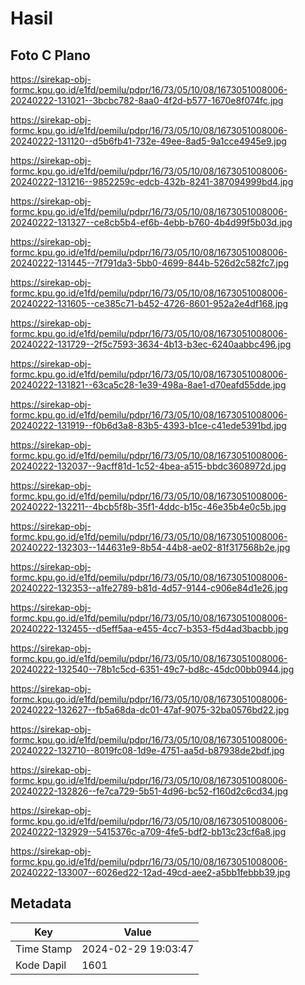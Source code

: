 # Hasil

## Foto C Plano

https://sirekap-obj-formc.kpu.go.id/e1fd/pemilu/pdpr/16/73/05/10/08/1673051008006-20240222-131021--3bcbc782-8aa0-4f2d-b577-1670e8f074fc.jpg

https://sirekap-obj-formc.kpu.go.id/e1fd/pemilu/pdpr/16/73/05/10/08/1673051008006-20240222-131120--d5b6fb41-732e-49ee-8ad5-9a1cce4945e9.jpg

https://sirekap-obj-formc.kpu.go.id/e1fd/pemilu/pdpr/16/73/05/10/08/1673051008006-20240222-131216--9852259c-edcb-432b-8241-387094999bd4.jpg

https://sirekap-obj-formc.kpu.go.id/e1fd/pemilu/pdpr/16/73/05/10/08/1673051008006-20240222-131327--ce8cb5b4-ef6b-4ebb-b760-4b4d99f5b03d.jpg

https://sirekap-obj-formc.kpu.go.id/e1fd/pemilu/pdpr/16/73/05/10/08/1673051008006-20240222-131445--7f791da3-5bb0-4699-844b-526d2c582fc7.jpg

https://sirekap-obj-formc.kpu.go.id/e1fd/pemilu/pdpr/16/73/05/10/08/1673051008006-20240222-131605--ce385c71-b452-4726-8601-952a2e4df168.jpg

https://sirekap-obj-formc.kpu.go.id/e1fd/pemilu/pdpr/16/73/05/10/08/1673051008006-20240222-131729--2f5c7593-3634-4b13-b3ec-6240aabbc496.jpg

https://sirekap-obj-formc.kpu.go.id/e1fd/pemilu/pdpr/16/73/05/10/08/1673051008006-20240222-131821--63ca5c28-1e39-498a-8ae1-d70eafd55dde.jpg

https://sirekap-obj-formc.kpu.go.id/e1fd/pemilu/pdpr/16/73/05/10/08/1673051008006-20240222-131919--f0b6d3a8-83b5-4393-b1ce-c41ede5391bd.jpg

https://sirekap-obj-formc.kpu.go.id/e1fd/pemilu/pdpr/16/73/05/10/08/1673051008006-20240222-132037--9acff81d-1c52-4bea-a515-bbdc3608972d.jpg

https://sirekap-obj-formc.kpu.go.id/e1fd/pemilu/pdpr/16/73/05/10/08/1673051008006-20240222-132211--4bcb5f8b-35f1-4ddc-b15c-46e35b4e0c5b.jpg

https://sirekap-obj-formc.kpu.go.id/e1fd/pemilu/pdpr/16/73/05/10/08/1673051008006-20240222-132303--144631e9-8b54-44b8-ae02-81f317568b2e.jpg

https://sirekap-obj-formc.kpu.go.id/e1fd/pemilu/pdpr/16/73/05/10/08/1673051008006-20240222-132353--a1fe2789-b81d-4d57-9144-c906e84d1e26.jpg

https://sirekap-obj-formc.kpu.go.id/e1fd/pemilu/pdpr/16/73/05/10/08/1673051008006-20240222-132455--d5eff5aa-e455-4cc7-b353-f5d4ad3bacbb.jpg

https://sirekap-obj-formc.kpu.go.id/e1fd/pemilu/pdpr/16/73/05/10/08/1673051008006-20240222-132540--78b1c5cd-6351-49c7-bd8c-45dc00bb0944.jpg

https://sirekap-obj-formc.kpu.go.id/e1fd/pemilu/pdpr/16/73/05/10/08/1673051008006-20240222-132627--fb5a68da-dc01-47af-9075-32ba0576bd22.jpg

https://sirekap-obj-formc.kpu.go.id/e1fd/pemilu/pdpr/16/73/05/10/08/1673051008006-20240222-132710--8019fc08-1d9e-4751-aa5d-b87938de2bdf.jpg

https://sirekap-obj-formc.kpu.go.id/e1fd/pemilu/pdpr/16/73/05/10/08/1673051008006-20240222-132826--fe7ca729-5b51-4d96-bc52-f160d2c6cd34.jpg

https://sirekap-obj-formc.kpu.go.id/e1fd/pemilu/pdpr/16/73/05/10/08/1673051008006-20240222-132929--5415376c-a709-4fe5-bdf2-bb13c23cf6a8.jpg

https://sirekap-obj-formc.kpu.go.id/e1fd/pemilu/pdpr/16/73/05/10/08/1673051008006-20240222-133007--6026ed22-12ad-49cd-aee2-a5bb1febbb39.jpg


## Metadata

| Key        | Value               |
| ---------- | ------------------- |
| Time Stamp | 2024-02-29 19:03:47 |
| Kode Dapil | 1601                |



